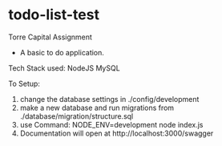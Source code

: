 # todo-list-test
Torre Capital Assignment
 - A basic to do application.

Tech Stack used:
NodeJS
MySQL


To Setup: 
1. change the database settings in ./config/development
2. make a new database and run migrations from ./database/migration/structure.sql
3. use Command: NODE_ENV=development node index.js
4. Documentation will open at http://localhost:3000/swagger
